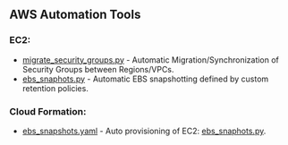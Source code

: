 ## AWS Automation Tools

### EC2:
* [migrate_security_groups.py](EC2/migrate_security_groups.py) - Automatic Migration/Synchronization of Security Groups between Regions/VPCs.
* [ebs_snaphots.py](EC2/ebs_snaphots.py) - Automatic EBS snapshotting defined by custom retention policies.

### Cloud Formation:
* [ebs_snapshots.yaml](CloudFormation/ebs_snapshots.yaml) - Auto provisioning of EC2: [ebs_snaphots.py](EC2/ebs_snaphots.py).